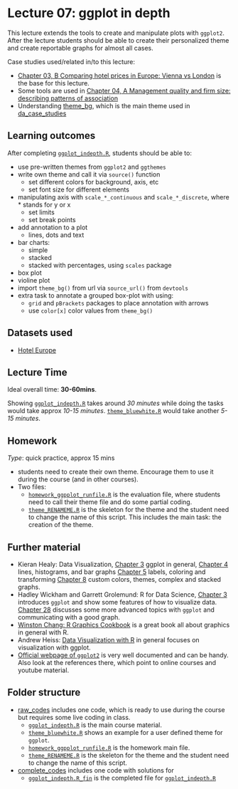 # Lecture 07: ggplot in depth

This lecture extends the tools to create and manipulate plots with `ggplot2`. After the lecture students should be able to create their personalized theme and create reportable graphs for almost all cases.

Case studies used/related in/to this lecture:

  - [Chapter 03, B Comparing hotel prices in Europe: Vienna vs London](https://gabors-data-analysis.com/casestudies/#ch03b-comparing-hotel-prices-in-europe-vienna-vs-london) is the base for this lecture.
  - Some tools are used in [Chapter 04, A Management quality and firm size: describing patterns of association](https://gabors-data-analysis.com/casestudies/#ch04a-management-quality-and-firm-size-describing-patterns-of-association)
  - Understanding [theme_bg](https://github.com/gabors-data-analysis/da_case_studies/blob/master/ch00-tech-prep/theme_bg.R), which is the main theme used in [da_case_studies](https://github.com/gabors-data-analysis/da_case_studies)


## Learning outcomes
After completing [`ggplot_indepth.R`](https://github.com/gabors-data-analysis/da-coding-rstats/tree/main/lecture07-ggplot-indepth/raw_codes/ggplot_indepth.R), students should be able to:

  - use pre-written themes from `ggplot2` and `ggthemes`
  - write own theme and call it via `source()` function
    - set different colors for background, axis, etc
    - set font size for different elements
  - manipulating axis with `scale_*_continuous` and `scale_*_discrete`, where * stands for y or x
    - set limits
    - set break points
  - add annotation to a plot
    - lines, dots and text
  - bar charts:
    - simple
    - stacked
    - stacked with percentages, using `scales` package
  - box plot
  - violine plot
  - import `theme_bg()` from url via `source_url()` from `devtools`
  - extra task to annotate a grouped box-plot with using:
    - `grid` and `pBrackets` packages to place annotation with arrows
    - use `color[x]` color values from `theme_bg()`

## Datasets used
* [Hotel Europe](https://gabors-data-analysis.com/datasets/#hotels-europe)

## Lecture Time

Ideal overall time: **30-60mins**.

Showing [`ggplot_indepth.R`](https://github.com/gabors-data-analysis/da-coding-rstats/tree/main/lecture07-ggplot-indepth/raw_codes/ggplot_indepth.R) takes around *30 minutes* while doing the tasks would take approx *10-15 minutes*. [`theme_bluewhite.R`](https://github.com/gabors-data-analysis/da-coding-rstats/blob/main/lecture07-ggplot-indepth/raw_codes/theme_bluewhite.R) would take another *5-15 minutes*.
 

## Homework

*Type*: quick practice, approx 15 mins
  - students need to create their own theme. Encourage them to use it during the course (and in other courses).
  - Two files: 
    - [`homework_ggpplot_runfile.R`](https://github.com/gabors-data-analysis/da-coding-rstats/blob/main/lecture07-ggplot-indepth/raw_codes/homework_ggpplot_runfile.R) is the evaluation file, where students need to call their theme file and do some partial coding.
    - [`theme_RENAMEME.R`](https://github.com/gabors-data-analysis/da-coding-rstats/blob/main/lecture07-ggplot-indepth/raw_codes/theme_RENAMEME.R) is the skeleton for the theme and the student need to change the name of this script. This includes the main task: the creation of the theme.


## Further material

  - Kieran Healy: Data Visualization, [Chapter 3](https://socviz.co/makeplot.html#makeplot) ggplot in general, [Chapter 4](https://socviz.co/groupfacettx.html#groupfacettx) lines, histograms, and bar graphs [Chapter 5](https://socviz.co/workgeoms.html#workgeoms) labels, coloring and transforming [Chapter 8](https://socviz.co/refineplots.html#refineplots) custom colors, themes, complex and stacked graphs.
  - Hadley Wickham and Garrett Grolemund: R for Data Science, [Chapter 3](https://r4ds.had.co.nz/data-visualisation.html) introduces `ggplot` and show some features of how to visualize data. [Chapter 28](https://r4ds.had.co.nz/graphics-for-communication.html) discusses some more advanced topics with `ggplot` and communicating with a good graph.  
  - [Winston Chang: R Graphics Cookbook](https://r-graphics.org/) is a great book all about graphics in general with R.
  - Andrew Heiss: [Data Visualization with R](https://datavizs21.classes.andrewheiss.com/lesson/) in general focuses on visualization with ggplot.
  - [Official webpage of `ggplot2`](https://ggplot2.tidyverse.org/) is very well documented and can be handy. Also look at the references there, which point to online courses and youtube material.

## Folder structure
  
  - [raw_codes](https://github.com/gabors-data-analysis/da-coding-rstats/blob/main/lecture07-ggplot-indepth/raw_codes) includes one code, which is ready to use during the course but requires some live coding in class.
    - [`ggplot_indepth.R`](https://github.com/gabors-data-analysis/da-coding-rstats/tree/main/lecture07-ggplot-indepth/raw_codes/ggplot_indepth.R) is the main course material.
    - [`theme_bluewhite.R`](https://github.com/gabors-data-analysis/da-coding-rstats/blob/main/lecture07-ggplot-indepth/raw_codes/theme_bluewhite.R) shows an example for a user defined theme for `ggplot`.
    - [`homework_ggpplot_runfile.R`](https://github.com/gabors-data-analysis/da-coding-rstats/blob/main/lecture07-ggplot-indepth/raw_codes/homework_ggpplot_runfile.R) is the homework main file.
    - [`theme_RENAMEME.R`](https://github.com/gabors-data-analysis/da-coding-rstats/blob/main/lecture07-ggplot-indepth/raw_codes/theme_RENAMEME.R) is the skeleton for the theme and the student need to change the name of this script.
  - [complete_codes](https://github.com/gabors-data-analysis/da-coding-rstats/blob/main/lecture07-ggplot-indepth/complete_codes) includes one code with solutions for
    - [`ggplot_indepth.R_fin`](https://github.com/gabors-data-analysis/da-coding-rstats/tree/main/lecture07-ggplot-indepth/complete_codes/ggplot_indepth_fin.R) is the completed file for [`ggplot_indepth.R`](https://github.com/gabors-data-analysis/da-coding-rstats/tree/main/lecture07-ggplot-indepth/raw_codes/ggplot_indepth.R)
